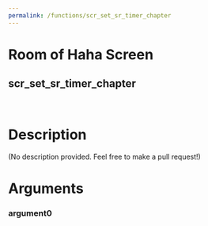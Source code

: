 ```yaml
---
permalink: /functions/scr_set_sr_timer_chapter
---
```

# Room of Haha Screen  
## scr_set_sr_timer_chapter  
&nbsp;  
# Description  
(No description provided. Feel free to make a pull request!) 
&nbsp;  
# Arguments
### argument0

&nbsp;  


